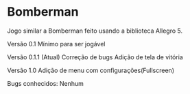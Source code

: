 # Bomberman
Jogo similar a Bomberman feito usando a biblioteca Allegro 5.

Versão 0.1
Mínimo para ser jogável

Versão 0.1.1 (Atual)
Correção de bugs
Adição de tela de vitória

Versão 1.0
Adição de menu com configurações(Fullscreen)

Bugs conhecidos:
     Nenhum

